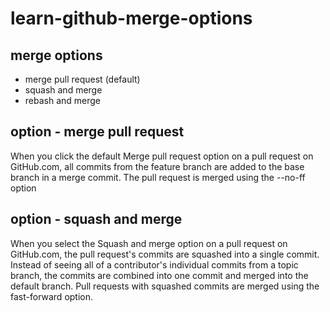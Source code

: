 # learn-github-merge-options

## merge options
- merge pull request (default)
- squash and merge
- rebash and merge

## option - merge pull request
When you click the default Merge pull request option on a pull request on GitHub.com, all commits from the feature branch are added to the base branch in a merge commit. The pull request is merged using the --no-ff option

## option - squash and merge
When you select the Squash and merge option on a pull request on GitHub.com, the pull request's commits are squashed into a single commit. Instead of seeing all of a contributor's individual commits from a topic branch, the commits are combined into one commit and merged into the default branch. Pull requests with squashed commits are merged using the fast-forward option.
